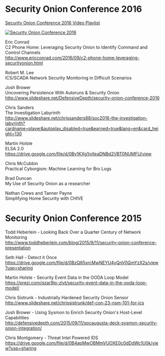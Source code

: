 # Security Onion Conference 2016
[Security Onion Conference 2016 Video Playlist](https://www.youtube.com/watch?v=ViR405l-ggg&list=PLljFlTO9rB15Tve-LhV5k_5_0HH37eALe)

[![Security Onion Conference 2016](http://img.youtube.com/vi/ViR405l-ggg/0.jpg)](https://www.youtube.com/watch?v=ViR405l-ggg&list=PLljFlTO9rB15Tve-LhV5k_5_0HH37eALe)

Eric Conrad  
C2 Phone Home: Leveraging Security Onion to Identify Command and Control Channels  
http://www.ericconrad.com/2016/09/c2-phone-home-leveraging-securityonion.html

Robert M. Lee  
ICS/SCADA Network Security Monitoring in Difficult Scenarios  

Josh Brower  
Uncovering Persistence With Autoruns & Security Onion  
http://www.slideshare.net/DefensiveDepth/security-onion-conference-2016

Chris Sanders  
The Investigation Labyrinth  
http://www.slideshare.net/chrissanders88/soc2016-the-investigation-labyrinth?cardname=player&autoplay_disabled=true&earned=true&lang=en&card_height=130

Martin Holste  
ELSA 2.0  
https://drive.google.com/file/d/0By1KXg1ivlIeaDNBd2VBT0NUMFU/view

Chris McCubbin  
Practical Cyborgism: Machine Learning for Bro Logs

Brad Duncan  
My Use of Security Onion as a researcher

Nathan Crews and Tanner Payne  
Simplifying Home Security with CHIVE

# Security Onion Conference 2015
Todd Heberlein - Looking Back Over a Quarter Century of Network Monitoring  
http://www.toddheberlein.com/blog/2015/9/11/security-onion-conference-presentation

Seth Hall - Detect it Once  
https://drive.google.com/file/d/0BzQ65xrcMwNEYU4yQnV0QmYzX2s/view?usp=sharing

Martin Holste - Security Event Data in the OODA Loop Model  
https://prezi.com/qzar9ip-zlvt/security-event-data-in-the-ooda-loop-model/

Chris Sistrunk - Industrially Hardened Security Onion Sensor  
http://www.slideshare.net/chrissistrunk/def-con-23-nsm-101-for-ics

Josh Brower - Using Sysmon to Enrich Security Onion's Host-Level Capabilities  
http://defensivedepth.com/2015/09/11/socaugusta-deck-sysmon-security-onion-integration/

Chris Montgomery - Threat Intel Powered IDS  
https://drive.google.com/file/d/0B4apMwOBMmVUOXE0c0dDdWc1U0k/view?usp=sharing
